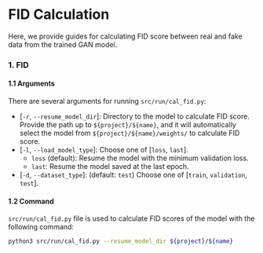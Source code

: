 # FID Calculation
Here, we provide guides for calculating FID score between real and fake data from the trained GAN model.

### 1. FID
#### 1.1 Arguments
There are several arguments for running `src/run/cal_fid.py`:
* [`-r`, `--resume_model_dir`]: Directory to the model to calculate FID score. Provide the path up to `${project}/${name}`, and it will automatically select the model from `${project}/${name}/weights/` to calculate FID score.
* [`-l`, `--load_model_type`]: Choose one of [`loss`, `last`].
    * `loss` (default): Resume the model with the minimum validation loss.
    * `last`: Resume the model saved at the last epoch.
* [`-d`, `--dataset_type`]: (default: `test`) Choose one of [`train`, `validation`, `test`].


#### 1.2 Command
`src/run/cal_fid.py` file is used to calculate FID scores of the model with the following command:
```bash
python3 src/run/cal_fid.py --resume_model_dir ${project}/${name}
```